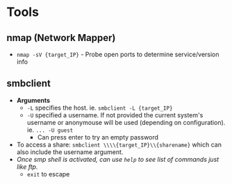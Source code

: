 # Tools

## nmap (Network Mapper)
* `nmap -sV {target_IP}` - Probe open ports to determine service/version info

## smbclient
* **Arguments**
  * `-L` specifies the host. ie. `smbclient -L {target_IP}`
  * `-U` specified a username. If not provided the current system's username or anonymouse will be used (depending on configuration). ie. `... -U guest`
    * Can press enter to try an empty password
* To access a share: `smbclient \\\\{target_IP}\\{sharename}` which can also include the username argument.
* _Once smp shell is activated, can use `help` to see list of commands just like ftp._
  * `exit` to escape